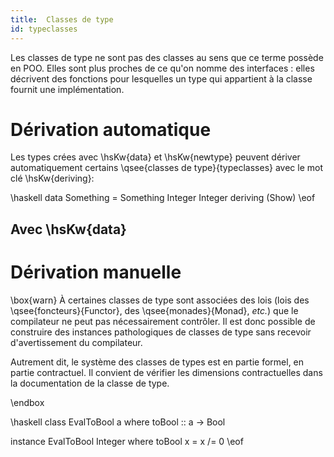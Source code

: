 ```yaml
---
title:  Classes de type
id: typeclasses
---
```


Les classes de type ne sont pas des classes au sens que ce terme possède en POO.
Elles sont plus proches de ce qu'on nomme des interfaces : elles décrivent des fonctions pour lesquelles un type qui appartient à la classe fournit une implémentation.


# Dérivation automatique

Les types crées avec \hsKw{data} et \hsKw{newtype} peuvent dériver automatiquement certains \qsee{classes de type}{typeclasses} avec le mot clé \hsKw{deriving}:

\haskell
data Something = Something Integer Integer deriving (Show)
\eof



## Avec \hsKw{data}

# Dérivation manuelle

\box{warn}
À certaines classes de type sont associées des lois (lois des \qsee{foncteurs}{Functor}, des \qsee{monades}{Monad}, *etc.*) que le compilateur ne peut pas nécessairement contrôler. Il est donc possible de construire des instances pathologiques de classes de type sans recevoir d'avertissement du compilateur.

Autrement dit, le système des classes de types est en partie formel, en partie contractuel. Il convient de vérifier les dimensions contractuelles dans la documentation de la classe de type.

\endbox

\haskell
class EvalToBool a where
    toBool :: a -> Bool

instance EvalToBool Integer where
    toBool x = x /= 0
\eof
